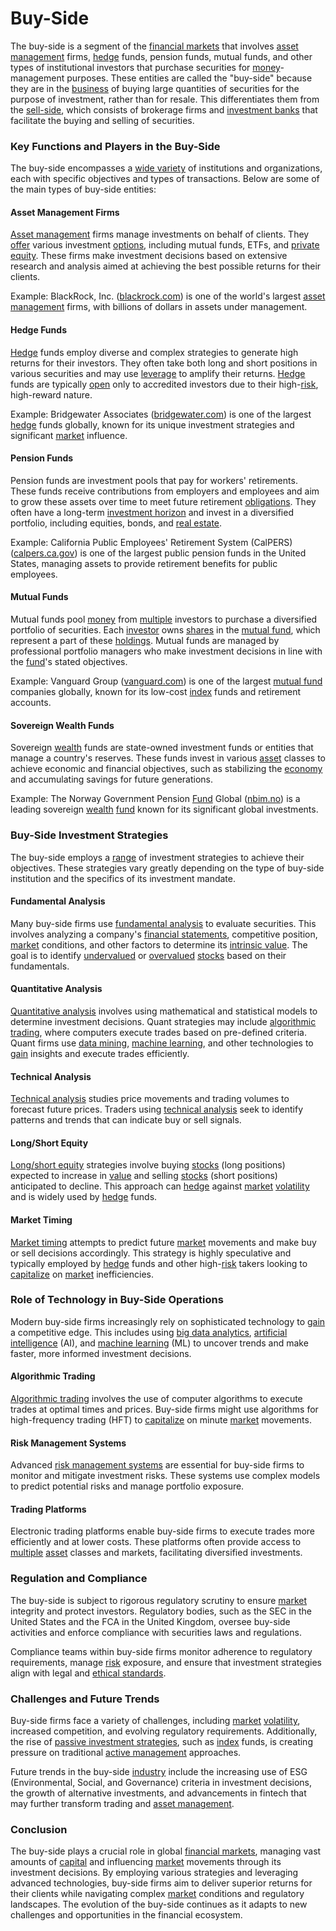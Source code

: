 # Buy-Side

The buy-side is a segment of the [financial markets](../f/financial_market.md) that involves [asset management](../a/asset_management.md) firms, [hedge](../h/hedge.md) funds, pension funds, mutual funds, and other types of institutional investors that purchase securities for [money](../m/money.md)-management purposes. These entities are called the "buy-side" because they are in the [business](../b/business.md) of buying large quantities of securities for the purpose of investment, rather than for resale. This differentiates them from the [sell-side](../s/sell-side.md), which consists of brokerage firms and [investment banks](../i/investment_bank_(ib).md) that facilitate the buying and selling of securities.

### Key Functions and Players in the Buy-Side

The buy-side encompasses a [wide variety](../w/wide_variety.md) of institutions and organizations, each with specific objectives and types of transactions. Below are some of the main types of buy-side entities:

#### Asset Management Firms
[Asset management](../a/asset_management.md) firms manage investments on behalf of clients. They [offer](../o/offer.md) various investment [options](../o/options.md), including mutual funds, ETFs, and [private equity](../p/private_equity.md). These firms make investment decisions based on extensive research and analysis aimed at achieving the best possible returns for their clients.

Example: BlackRock, Inc. ([blackrock.com](https://www.blackrock.com)) is one of the world's largest [asset management](../a/asset_management.md) firms, with billions of dollars in assets under management.

#### Hedge Funds
[Hedge](../h/hedge.md) funds employ diverse and complex strategies to generate high returns for their investors. They often take both long and short positions in various securities and may use [leverage](../l/leverage.md) to amplify their returns. [Hedge](../h/hedge.md) funds are typically [open](../o/open.md) only to accredited investors due to their high-[risk](../r/risk.md), high-reward nature.

Example: Bridgewater Associates ([bridgewater.com](https://www.bridgewater.com)) is one of the largest [hedge](../h/hedge.md) funds globally, known for its unique investment strategies and significant [market](../m/market.md) influence.

#### Pension Funds
Pension funds are investment pools that pay for workers' retirements. These funds receive contributions from employers and employees and aim to grow these assets over time to meet future retirement [obligations](../o/obligation.md). They often have a long-term [investment horizon](../i/investment_horizon.md) and invest in a diversified portfolio, including equities, bonds, and [real estate](../r/real_estate.md).

Example: California Public Employees' Retirement System (CalPERS) ([calpers.ca.gov](https://www.calpers.ca.gov)) is one of the largest public pension funds in the United States, managing assets to provide retirement benefits for public employees.

#### Mutual Funds
Mutual funds pool [money](../m/money.md) from [multiple](../m/multiple.md) investors to purchase a diversified portfolio of securities. Each [investor](../i/investor.md) owns [shares](../s/shares.md) in the [mutual fund](../m/mutual_fund.md), which represent a part of these [holdings](../h/holdings.md). Mutual funds are managed by professional portfolio managers who make investment decisions in line with the [fund](../f/fund.md)'s stated objectives.

Example: Vanguard Group ([vanguard.com](https://www.vanguard.com)) is one of the largest [mutual fund](../m/mutual_fund.md) companies globally, known for its low-cost [index](../i/index_instrument.md) funds and retirement accounts.

#### Sovereign Wealth Funds
Sovereign [wealth](../w/wealth.md) funds are state-owned investment funds or entities that manage a country's reserves. These funds invest in various [asset](../a/asset.md) classes to achieve economic and financial objectives, such as stabilizing the [economy](../e/economy.md) and accumulating savings for future generations.

Example: The Norway Government Pension [Fund](../f/fund.md) Global ([nbim.no](https://www.nbim.no)) is a leading sovereign [wealth](../w/wealth.md) [fund](../f/fund.md) known for its significant global investments.

### Buy-Side Investment Strategies

The buy-side employs a [range](../r/range.md) of investment strategies to achieve their objectives. These strategies vary greatly depending on the type of buy-side institution and the specifics of its investment mandate.

#### Fundamental Analysis
Many buy-side firms use [fundamental analysis](../f/fundamental_analysis.md) to evaluate securities. This involves analyzing a company's [financial statements](../f/financial_statements.md), competitive position, [market](../m/market.md) conditions, and other factors to determine its [intrinsic value](../i/intrinsic_value.md). The goal is to identify [undervalued](../u/undervalued.md) or [overvalued](../o/overvalued.md) [stocks](../s/stock.md) based on their fundamentals.

#### Quantitative Analysis
[Quantitative analysis](../q/quantitative_analysis.md) involves using mathematical and statistical models to determine investment decisions. Quant strategies may include [algorithmic trading](../a/accountability.md), where computers execute trades based on pre-defined criteria. Quant firms use [data mining](../d/data_mining.md), [machine learning](../m/machine_learning.md), and other technologies to [gain](../g/gain.md) insights and execute trades efficiently.

#### Technical Analysis
[Technical analysis](../t/technical_analysis.md) studies price movements and trading volumes to forecast future prices. Traders using [technical analysis](../t/technical_analysis.md) seek to identify patterns and trends that can indicate buy or sell signals.

#### Long/Short Equity
[Long/short equity](../l/long_short_equity.md) strategies involve buying [stocks](../s/stock.md) (long positions) expected to increase in [value](../v/value.md) and selling [stocks](../s/stock.md) (short positions) anticipated to decline. This approach can [hedge](../h/hedge.md) against [market](../m/market.md) [volatility](../v/volatility.md) and is widely used by [hedge](../h/hedge.md) funds.

#### Market Timing
[Market timing](../m/market_timing.md) attempts to predict future [market](../m/market.md) movements and make buy or sell decisions accordingly. This strategy is highly speculative and typically employed by [hedge](../h/hedge.md) funds and other high-[risk](../r/risk.md) takers looking to [capitalize](../c/capitalize.md) on [market](../m/market.md) inefficiencies.

### Role of Technology in Buy-Side Operations

Modern buy-side firms increasingly rely on sophisticated technology to [gain](../g/gain.md) a competitive edge. This includes using [big data analytics](../b/big_data_analytics_in_trading.md), [artificial intelligence](../a/artificial_intelligence_in_trading.md) (AI), and [machine learning](../m/machine_learning.md) (ML) to uncover trends and make faster, more informed investment decisions.

#### Algorithmic Trading
[Algorithmic trading](../a/accountability.md) involves the use of computer algorithms to execute trades at optimal times and prices. Buy-side firms might use algorithms for high-frequency trading (HFT) to [capitalize](../c/capitalize.md) on minute [market](../m/market.md) movements.

#### Risk Management Systems
Advanced [risk management systems](../r/risk_management_systems.md) are essential for buy-side firms to monitor and mitigate investment risks. These systems use complex models to predict potential risks and manage portfolio exposure.

#### Trading Platforms
Electronic trading platforms enable buy-side firms to execute trades more efficiently and at lower costs. These platforms often provide access to [multiple](../m/multiple.md) [asset](../a/asset.md) classes and markets, facilitating diversified investments.

### Regulation and Compliance

The buy-side is subject to rigorous regulatory scrutiny to ensure [market](../m/market.md) integrity and protect investors. Regulatory bodies, such as the SEC in the United States and the FCA in the United Kingdom, oversee buy-side activities and enforce compliance with securities laws and regulations.

Compliance teams within buy-side firms monitor adherence to regulatory requirements, manage [risk](../r/risk.md) exposure, and ensure that investment strategies align with legal and [ethical standards](../e/ethical_standards_in_trading.md).

### Challenges and Future Trends

Buy-side firms face a variety of challenges, including [market](../m/market.md) [volatility](../v/volatility.md), increased competition, and evolving regulatory requirements. Additionally, the rise of [passive investment strategies](../p/passive_investment_strategies.md), such as [index](../i/index_instrument.md) funds, is creating pressure on traditional [active management](../a/active_management.md) approaches.

Future trends in the buy-side [industry](../i/industry.md) include the increasing use of ESG (Environmental, Social, and Governance) criteria in investment decisions, the growth of alternative investments, and advancements in fintech that may further transform trading and [asset management](../a/asset_management.md).

### Conclusion

The buy-side plays a crucial role in global [financial markets](../f/financial_market.md), managing vast amounts of [capital](../c/capital.md) and influencing [market](../m/market.md) movements through its investment decisions. By employing various strategies and leveraging advanced technologies, buy-side firms aim to deliver superior returns for their clients while navigating complex [market](../m/market.md) conditions and regulatory landscapes. The evolution of the buy-side continues as it adapts to new challenges and opportunities in the financial ecosystem.